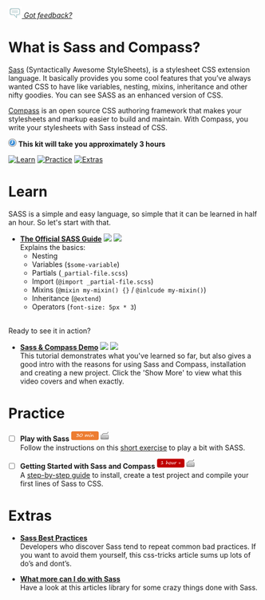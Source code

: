 *[![Feedback](/assets/feedback.gif) Got feedback?](https://docs.google.com/a/wix.com/forms/d/1aJHLJJsRKY_5TgHgsqh1Yrkt_EYaDkm-t8wCKNqGLMo/viewform?usp=send_form)*

# What is Sass and Compass?

[Sass](http://sass-lang.com/) (Syntactically Awesome StyleSheets), is a stylesheet CSS extension language. 
It basically provides you some cool features that you’ve always wanted CSS to have 
like variables, nesting, mixins, inheritance and other nifty goodies. You can see SASS as an enhanced version of CSS. 

[Compass](http://compass-style.org/) is an open source CSS authoring framework that makes your stylesheets and markup easier to build and maintain. With Compass, you write your stylesheets with Sass instead of CSS.

![](/assets/clock-16.png) **This kit will take you approximately 3 hours**

<a href="#learn"><img src="https://github.com/wix/fed-training-kit/blob/master/assets/btn-learn.png" alt="Learn" height="48" width="140"></img></a>
<a href="#practice"><img src="https://github.com/wix/fed-training-kit/blob/master/assets/btn-practice.png" alt="Practice" height="48" width="140"></img></a>
<a href="#extras"><img src="https://github.com/wix/fed-training-kit/blob/master/assets/btn-extras.png" alt="Extras" height="48" width="140"></img></a>


# Learn

SASS is a simple and easy language, so simple that it can be learned in half an hour. So let's start with that.
  
- **[The Official SASS Guide](http://sass-lang.com/guide)** <a href="#"><img src="https://github.com/wix/fed-training-kit/blob/master/assets/time-30m.png"></img></a> <a href="#"><img src="https://github.com/wix/fed-training-kit/blob/master/assets/tag-read.png"></img></a>   
  Explains the basics: 
  - Nesting
  - Variables (`$some-variable`)
  - Partials (`_partial-file.scss`)
  - Import (`@import _partial-file.scss`)
  - Mixins (`@mixin my-mixin() {}` / `@inlcude my-mixin()`)
  - Inheritance (`@extend`) 
  - Operators (`font-size: 5px * 3`) <br></br>
  
Ready to see it in action? 

- **[Sass & Compass Demo](https://www.youtube.com/watch?v=wz3kElLbEHE)** <a href="#"><img src="https://github.com/wix/fed-training-kit/blob/master/assets/time-1h.png"></img></a> <a href="#"><img src="https://github.com/wix/fed-training-kit/blob/master/assets/tag-video.png"></img></a>   
  This tutorial demonstrates what you've learned so far, but also gives a good intro with the reasons for using Sass and Compass, installation and creating a new project. Click the 'Show More' to view what this video covers and when exactly.
  

# Practice

- [ ] **Play with Sass** <a href="#"><img src="/assets/time-30m.png"></img></a> <a href="#"><img src="/assets/tag-handson.png"></img></a>     
  Follow the instructions on this [short exercise](http://sassmeister.com/gist/bedb5533c38b10877a66) to play a bit with SASS.
  

- [ ] **Getting Started with Sass and Compass** <a href="#"><img src="/assets/time-1h.png"></img></a> <a href="#"><img src="/assets/tag-handson.png"></img></a>     
  A [step-by-step guide](http://thesassway.com/beginner/getting-started-with-sass-and-compass) to install, create a test project and compile your first lines of Sass to CSS.
  

# Extras

- **[Sass Best Practices](https://css-tricks.com/sass-style-guide/)**    
  Developers who discover Sass tend to repeat common bad practices. If you want to avoid them yourself, this css-tricks article sums up lots of do’s and dont’s.


- **[What more can I do with Sass](http://thesassway.com/guides)**    
  Have a look at this articles library for some crazy things done with Sass.

